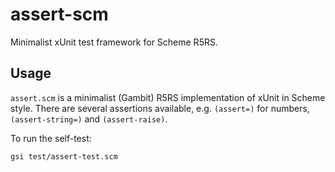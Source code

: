 # assert-scm

Minimalist xUnit test framework for Scheme R5RS.

## Usage

`assert.scm` is a minimalist (Gambit) R5RS implementation of xUnit in Scheme style.
There are several assertions available, e.g. `(assert=)` for numbers, `(assert-string=)` and `(assert-raise)`.

To run the self-test:

    gsi test/assert-test.scm
